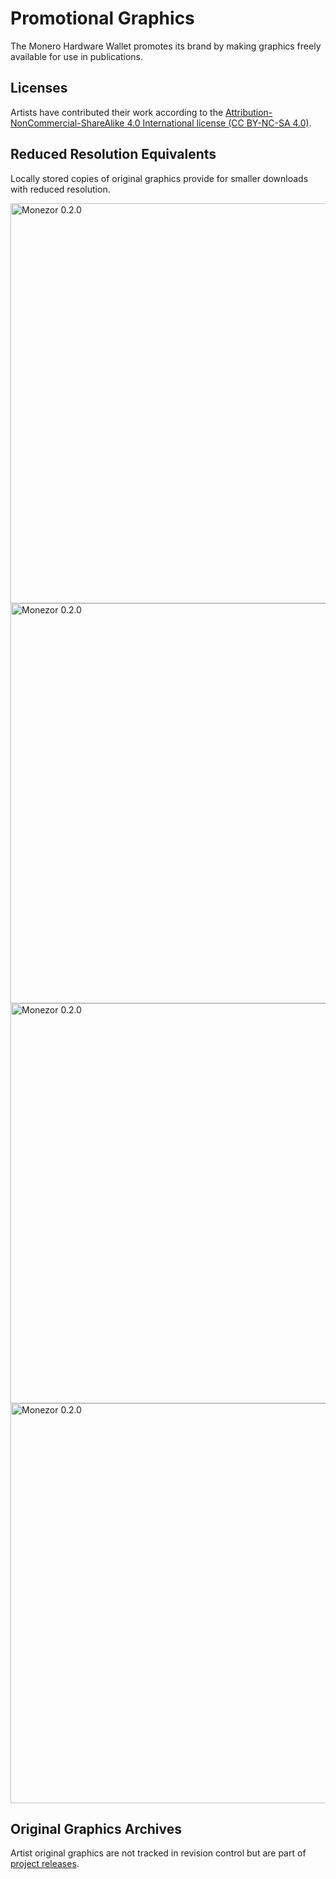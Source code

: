 # Promotional Graphics

The Monero Hardware Wallet promotes its brand by making graphics freely available for use in publications.

## Licenses

Artists have contributed their work according to the [Attribution-NonCommercial-ShareAlike 4.0 International license (CC BY-NC-SA 4.0)](https://creativecommons.org/licenses/by-nc-sa/4.0/legalcode).

## Reduced Resolution Equivalents

Locally stored copies of original graphics provide for smaller downloads with reduced resolution.

[<img width="640" src="https://taiga.getmonero.org/media/attachments/b/6/2/8/78dd76b4be427713747cb925724ffbe486d029e3717c4e883f28adec0123/gez_5766-small.jpeg.640x0_q85_crop.jpg" alt="Monezor 0.2.0" />](https://github.com/byterubpay/kastelo/tree/master/hardware/monezor/)  
[<img width="640" src="https://taiga.getmonero.org/media/attachments/a/3/6/b/103b9a180ba4857c2c7f27e4cca2fdf761fc97d137d1936458ae05b97742/gez_5768-small.jpeg.640x0_q85_crop.jpg" alt="Monezor 0.2.0" />](https://github.com/byterubpay/kastelo/tree/master/hardware/monezor/)  
[<img width="640" src="https://taiga.getmonero.org/media/attachments/3/7/b/b/bcd26f50194d9ca1238ddcad0c26997a0ad0faba154904bb509cedab75c5/gez_5793-small.jpeg.640x0_q85_crop.jpg" alt="Monezor 0.2.0" />](https://github.com/byterubpay/kastelo/tree/master/hardware/monezor/)  
[<img width="640" src="https://taiga.getmonero.org/media/attachments/5/2/2/4/4eeb3cd510c41c179c6176c0bf616c8ae2ccacaed9ae6bc129473f6970be/gez_5754-small.jpeg.640x0_q85_crop.jpg" alt="Monezor 0.2.0" />](https://github.com/byterubpay/kastelo/tree/master/hardware/monezor/)

## Original Graphics Archives

Artist original graphics are not tracked in revision control but are part of [project releases](https://github.com/byterubpay/kastelo/releases/).
